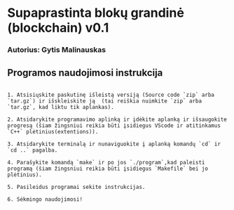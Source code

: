 # Supaprastinta blokų grandinė (blockchain) v0.1 
### Autorius: Gytis Malinauskas

## Programos naudojimosi instrukcija

```

1. Atsisiųskite paskutinę išleistą versiją (Source code `zip` arba `tar.gz`) ir išskleiskite ją  (tai reiškia nuimkite `zip` arba `tar.gz`, kad liktu tik aplankas).

2. Atsidarykite programavimo aplinką ir įdėkite aplanką ir išsaugokite progresą (šiam žingsniui reikia būti įsidiegus VScode ir atitinkamus `C++` plėtinius(extentions)).

3. Atsidarykite terminalą ir nunaviguokite į aplanką komandų `cd` ir `cd ..` pagalba.

4. Parašykite komandą `make` ir po jos `./program`,kad paleisti programą (šiam žingsniui reikia būti įsidiegus `Makefile` bei jo plėtinius).

5. Pasileidus programai sekite instrukcijas.

6. Sėkmingo naudojimosi!

```